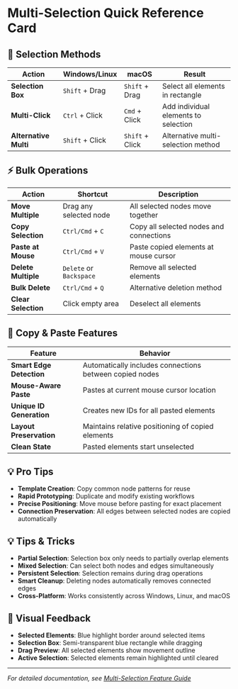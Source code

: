 # Multi-Selection Quick Reference Card

## 🎯 Selection Methods

| Action | Windows/Linux | macOS | Result |
|--------|---------------|-------|---------|
| **Selection Box** | `Shift` + Drag | `Shift` + Drag | Select all elements in rectangle |
| **Multi-Click** | `Ctrl` + Click | `Cmd` + Click | Add individual elements to selection |
| **Alternative Multi** | `Shift` + Click | `Shift` + Click | Alternative multi-selection method |

## ⚡ Bulk Operations

| Action | Shortcut | Description |
|--------|----------|-------------|
| **Move Multiple** | Drag any selected node | All selected nodes move together |
| **Copy Selection** | `Ctrl/Cmd` + `C` | Copy all selected nodes and connections |
| **Paste at Mouse** | `Ctrl/Cmd` + `V` | Paste copied elements at mouse cursor |
| **Delete Multiple** | `Delete` or `Backspace` | Remove all selected elements |
| **Bulk Delete** | `Ctrl/Cmd` + `Q` | Alternative deletion method |
| **Clear Selection** | Click empty area | Deselect all elements |

## 🔄 Copy & Paste Features

| Feature | Behavior |
|---------|----------|
| **Smart Edge Detection** | Automatically includes connections between copied nodes |
| **Mouse-Aware Paste** | Pastes at current mouse cursor location |
| **Unique ID Generation** | Creates new IDs for all pasted elements |
| **Layout Preservation** | Maintains relative positioning of copied elements |
| **Clean State** | Pasted elements start unselected |

## 💡 Pro Tips

- **Template Creation**: Copy common node patterns for reuse
- **Rapid Prototyping**: Duplicate and modify existing workflows  
- **Precise Positioning**: Move mouse before pasting for exact placement
- **Connection Preservation**: All edges between selected nodes are copied automatically

## 💡 Tips & Tricks

- **Partial Selection**: Selection box only needs to partially overlap elements
- **Mixed Selection**: Can select both nodes and edges simultaneously  
- **Persistent Selection**: Selection remains during drag operations
- **Smart Cleanup**: Deleting nodes automatically removes connected edges
- **Cross-Platform**: Works consistently across Windows, Linux, and macOS

## 🔧 Visual Feedback

- **Selected Elements**: Blue highlight border around selected items
- **Selection Box**: Semi-transparent blue rectangle while dragging
- **Drag Preview**: All selected elements show movement outline
- **Active Selection**: Selected elements remain highlighted until cleared

---

*For detailed documentation, see [Multi-Selection Feature Guide](./multi-selection.md)* 